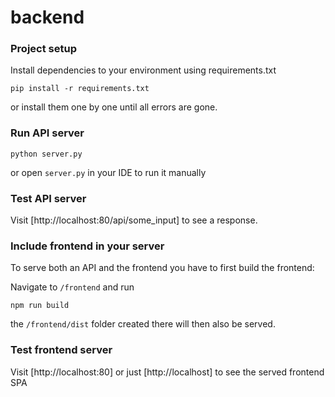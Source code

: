 # backend

### Project setup
Install dependencies to your environment using requirements.txt

```
pip install -r requirements.txt
```
or install them one by one until all errors are gone.

### Run API server
```
python server.py
```

or open ```server.py``` in your IDE to run it manually

### Test API server
Visit [http://localhost:80/api/some_input] to see a response.

### Include frontend in your server
To serve both an API and the frontend you have to first build the frontend:

Navigate to ```/frontend``` and run
```
npm run build
```
the ```/frontend/dist``` folder created there will then also be served.

### Test frontend server
Visit [http://localhost:80] or just [http://localhost] to see the served frontend SPA
